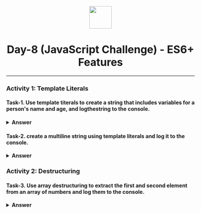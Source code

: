 <div align="center">
  <img height="60" src="https://img.icons8.com/color/344/javascript.png">
  <h1>Day-8 (JavaScript Challenge) - ES6+ Features</h1>
</div>

---

### Activity 1: Template Literals

#### Task-1. Use template titerals to create a string that includes variables for a person's name and age, and logthestring to the console.

<details><summary><b>Answer</b></summary>
<p>

```javascript
const name = "Ravish";
const age = 25;

const message = `Hello, my name is ${name} and I am ${age} years old.`;

console.log(message); //output: "Hello, my name is Ravish and I am 25 years old."
```

</p>
</details>

#### Task-2. create a multiline string using template literals and log it to the console.

<details><summary><b>Answer</b></summary>
<p>

```javascript
let message = `Hi, my name is ravish.
 i love building full stack websites based on my ideas.
 i enjoy website development
 `;
console.log(message); //output: "Hi, my name is ravish.
// i love building full stack websites based on my ideas.
// i enjoy website development"
```

</p>
</details>

### Activity 2: Destructuring

#### Task-3. Use array destructuring to extract the first and second element from an array of numbers and log them to the console.

<details><summary><b>Answer</b></summary>
<p>

````javascript
let numArr = [2, 4, 6, 8, 10];
let [firstElem, secondElem] = numArr;
console.log(firstElem, secondElem) //ouyput: 2, 4
``

</p>
</details>

#### Task-4. Use object destructuring to extract the title and author from a book object and log them to the console.

<details><summary><b>Answer</b></summary>
<p>

```javascript
const book = {
    title: "on my way",
    author: "ravish"
}
const {title, author} = book;
console.log(title, author); //output: "on my way" "ravish"

``

</p>
</details>

### Activity 3: Spread and rest operators

#### Task-5. use the spread operator to create a new array that include all elements of existing array plus additional elements, and log the new array to the console.

<details><summary><b>Answer</b></summary>
<p>

```javascript
let arr = [1, 2, 3, 4, 5, 6];
const newArr = [...arr, 7, 8];
console.log(newArr);

``

</p>
</details>

#### Task-6. use the rest operator in a function to accept an arbitary number of arguments, sum them, and return the result.

<details><summary><b>Answer</b></summary>
<p>

```javascript
sum = 0;
function sumAll(...arr){
    for(let i = 0; i < arr.length; i++){
         sum += arr[i];
    }
console.log(sum);
};
sumAll(1,2,3,4,5);
``

</p>
</details>
````
### Activity 4: Default Parameter

#### Task-7. Write a function takes two parameter and return their product, with the second parameter default value of 1. Log the result of calling this function with or without second parameter.

<details><summary><b>Answer</b></summary>
<p>

```javascript
function product(a, b=1){
  return a * b;
};

console.log(product(2,5)); //output: 10
console.log(product(2)); //output: 2
``

</p>
</details>
````
### Activity 5: Enhanced object literals

#### Task-8. use enhanced object literals to create an object with methods and properties, and log the object to the console.

<details><summary><b>Answer</b></summary>
<p>

```javascript
const name = "Ravish";
const age = 18;

const person = {
    name,
    age,
    greet() {
        return `Hello, my name is ${this.name} and I am ${this.age} years old.`;
    },
    updateAge(newAge) {
        this.age = newAge;
        return `Age updated to ${this.age}`;
    }
};

console.log(person); 
console.log(person.greet());
console.log(person.updateAge(26));
console.log(person.greet());

``

</p>
</details>
````

#### Task-9. create an object with computed property names based on variables and log the object to the console.

<details><summary><b>Answer</b></summary>
<p>

```javascript
const propName1 = "firstName";
const propName2 = "lastName";
const propName3 = "age";

const person = {
    [propName1]: "John",
    [propName2]: "Doe",
    [propName3]: 30,
};

console.log(person); //output: { firstName: "John", lastName: "Doe", age: 30 }


``

</p>
</details>
````
